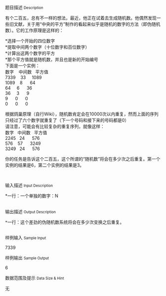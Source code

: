 <div class="panel panel-default">
<div class="area-title">
<span>
题目描述
<small>Description</small>
</span></div>
<div class="panel-body">

<p style="">有个二百五，总有不一样的想法，最近，他正在试着去生成随机数。他偶然发现一些旧文献，关于用“中央的平方”制作的看起来似乎是随机的数字的方法（即伪随机数）。它的工作原理是这样的：</p><p style="">*选择一个开始的四位数字<br> *提取中间两个数字（十位数字和百位数字）<br> *计算出这两个数字的平方<br> *那个平方值就是随机数，并且也是新的开始编号<br> 下面是一个实例：<br> 数字    中间数   平方值<br> 7339    33     1089<br> 1089    8      64<br> 64     6      36<br> 36     3      9<br> 9      0      0<br> 0      0      0</p><p style="">根据鸽巢原理（自行Wiki），随机数肯定会在10000次以内重复，然而上面的序列只经过了六个数字就重复了（下一个号码和接下来的号码都是0）<br> 请注意，可能会有比较复杂的重复序列，就像这样：<br> 数字   中间数   平方值<br> 2245   24      576<br> 576    57      3249<br> 3249   24      576</p><p><span style="">你的任务是告诉</span><span style="">这个二百五，</span><span style="">这个所谓的</span><span style="">“</span><span style="">随机数</span><span style="">”</span><span style="">将会在多少次之后重复。第一个实例的结果是</span><span style="">6</span><span style="">，第二个实例的结果是</span><span style="">3</span><span style="">。</span></p><p><br></p>

</div>
</div>

<div class="panel panel-default">
<div class="area-title">
<span>
输入描述
<small>Input Description</small>
</span></div>
<div class="panel-body">
<p><span style="">*</span><span style="">一行：一个单独的数字：</span><span style="">N<br> <br> </span></p>

</div>
</div>
<div  class="panel panel-default">
<div class="area-title">
<span>
输出描述
<small>Output Description</small>
</span></div>
<div class="panel-body">

<p><span style="font-size: 14px;font-family: 宋体">*</span><span style="font-size: 14px;font-family: 宋体">一行：这个差劲的伪随机数系统将会在多少次变换之后重复。</span><span style="font-size: 14px;font-family: 宋体"><br/> <br/> </span></p>

</div>
</div>


<div class="panel panel-default">
<div class="area-title">
<span>
样例输入
<small>Sample Input</small>
</span></div>
<div class="panel-body">
<p>7339</p>

</div>
</div>

<div class="panel panel-default">
<div class="area-title">
<span>
样例输出
<small>Sample Output</small>
</span></div>
<div class="panel-body">
<p>6</p>

</div>
</div>

<div class="panel panel-default">
<div class="area-title">
<span>
数据范围及提示
<small>Data Size & Hint</small>
</span></div>
<div class="panel-body">
<p>无</p>
</div>
</div>